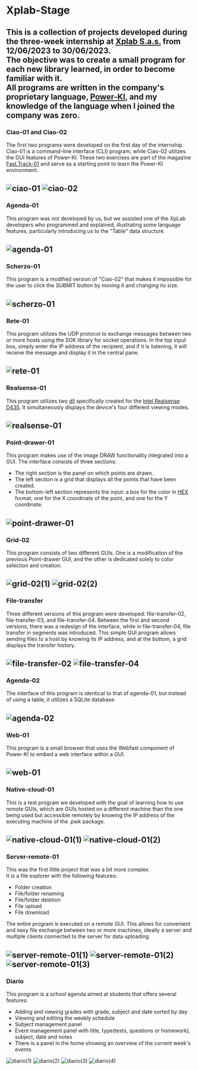 # Xplab-Stage

This is a collection of projects developed during the three-week internship at [Xplab S.a.s.](http://xplab.net/) from 12/06/2023 to 30/06/2023.<br>
The objective was to create a small program for each new library learned, in order to become familiar with it.<br>
All programs are written in the company's proprietary language, [Power-KI](http://power-ki.com/), and my knowledge of the language when I joined the company was zero.
---
### Ciao-01 and Ciao-02
The first two programs were developed on the first day of the internship. Ciao-01 is a command-line interface (CLI) program, while Ciao-02 utilizes the GUI features of Power-KI. These two exercises are part of the magazine [Fast.Track-01](https://issuu.com/xplab/docs/pwk-ft-01-en) and serve as a starting point to learn the Power-KI environment.

![ciao-01](https://github.com/Ale-Ceresa/XPLab-Stage/assets/92877764/88d5ed54-5ca7-4371-b16d-6b8fd9bb0a0e)
![ciao-02](https://github.com/Ale-Ceresa/XPLab-Stage/assets/92877764/e61c133f-1a92-45d8-b13b-cb0d72357f90)
---
### Agenda-01
This program was not developed by us, but we assisted one of the XpLab developers who programmed and explained, illustrating some language features, particularly introducing us to the "Table" data structure.

![agenda-01](https://github.com/Ale-Ceresa/XPLab-Stage/assets/92877764/5e6128fd-a8e1-4050-9f0a-3d217690bba8)
---
### Scherzo-01
This program is a modified version of "Ciao-02" that makes it impossible for the user to click the SUBMIT button by moving it and changing its size.

![scherzo-01](https://github.com/Ale-Ceresa/XPLab-Stage/assets/92877764/8ac762cd-018f-4c56-b6bb-02969a1968aa)
---
### Rete-01
This program utilizes the UDP protocol to exchange messages between two or more hosts using the SOK library for socket operations. In the top input box, simply enter the IP address of the recipient, and if it is listening, it will receive the message and display it in the central pane.

![rete-01](https://github.com/Ale-Ceresa/XPLab-Stage/assets/92877764/e781d573-125b-4179-840b-4f7999c3de1c)
---
### Realsense-01
This program utilizes two [dll](https://en.wikipedia.org/wiki/Dynamic-link_library) specifically created for the [Intel Realsense D435](https://www.intelrealsense.com/depth-camera-d435/). It simultaneously displays the device's four different viewing modes.

![realsense-01](https://github.com/Ale-Ceresa/XPLab-Stage/assets/92877764/6beb69e5-8a28-4e52-a733-a166c7180909)
---
### Point-drawer-01
This program makes use of the image DRAW functionality integrated into a GUI. The interface consists of three sections:
- The right section is the panel on which points are drawn.
- The left section is a grid that displays all the points that have been created.
- The bottom-left section represents the input: a box for the color in [HEX](https://en.wikipedia.org/wiki/Web_colors#Hex_triplet) format, one for the X coordinate of the point, and one for the Y coordinate.

![point-drawer-01](https://github.com/Ale-Ceresa/XPLab-Stage/assets/92877764/b70cf02a-e737-49a1-994c-96ba405d1096)
---
### Grid-02
This program consists of two different GUIs. One is a modification of the previous Point-drawer GUI, and the other is dedicated solely to color selection and creation.

![grid-02(1)](https://github.com/Ale-Ceresa/XPLab-Stage/assets/92877764/7f8714fb-b1c1-4a47-a2ac-bf8c98fcc1b5)
![grid-02(2)](https://github.com/Ale-Ceresa/XPLab-Stage/assets/92877764/9af39d35-8219-4f85-84c4-187f2ced3501)
---
### File-transfer
Three different versions of this program were developed: file-transfer-02, file-transfer-03, and file-transfer-04. Between the first and second versions, there was a redesign of the interface, while in file-transfer-04, file transfer in segments was introduced. This simple GUI program allows sending files to a host by knowing its IP address, and at the bottom, a grid displays the transfer history.

![file-transfer-02](https://github.com/Ale-Ceresa/XPLab-Stage/assets/92877764/fa5726bb-e809-4552-8255-ddbb8dca71b3)
![file-transfer-04](https://github.com/Ale-Ceresa/XPLab-Stage/assets/92877764/d8a8f021-7e19-4cae-8395-ace3cac48a50)
---
### Agenda-02
The interface of this program is identical to that of agenda-01, but instead of using a table, it utilizes a SQLite database.

![agenda-02](https://github.com/Ale-Ceresa/XPLab-Stage/assets/92877764/5e6128fd-a8e1-4050-9f0a-3d217690bba8)
---
### Web-01
This program is a small browser that uses the Webfast component of Power-KI to embed a web interface within a GUI.

![web-01](https://github.com/Ale-Ceresa/XPLab-Stage/assets/92877764/c64fb9c5-0c57-48f5-a6d9-8a7013838595)
---
### Native-cloud-01
This is a test program we developed with the goal of learning how to use remote GUIs, which are GUIs hosted on a different machine than the one being used but accessible remotely by knowing the IP address of the executing machine of the .pwk package.

![native-cloud-01(1)](https://github.com/Ale-Ceresa/XPLab-Stage/assets/92877764/d2a24c07-440e-429b-aa42-4941200c39cf)
![native-cloud-01(2)](https://github.com/Ale-Ceresa/XPLab-Stage/assets/92877764/7a77be01-41c7-4e59-be2a-3cd0f874f03d)
---
### Server-remote-01
This was the first little project that was a bit more complex.<br>
It is a file explorer with the following features:
- Folder creation
- File/folder renaming
- File/folder deletion
- File upload
- File download

The entire program is executed on a remote GUI. This allows for convenient and easy file exchange between two or more machines, ideally a server and multiple clients connected to the server for data uploading.

![server-remote-01(1)](https://github.com/Ale-Ceresa/XPLab-Stage/assets/92877764/48220ff8-60c2-4d4c-900f-840f3741f2f1)
![server-remote-01(2)](https://github.com/Ale-Ceresa/XPLab-Stage/assets/92877764/4dbb1d68-2069-4b22-a289-cd94366ab480)
![server-remote-01(3)](https://github.com/Ale-Ceresa/XPLab-Stage/assets/92877764/7539013c-11e5-4107-8c82-79b25b544285)
---
### Diario
This program is a school agenda aimed at students that offers several features:
- Adding and viewing grades with grade, subject and date sorted by day
- Viewing and editing the weekly schedule
- Subject management panel
- Event management panel with title, type(tests, questions or homework), subject, date and notes
- There is a panel in the home showing an overview of the current week's events

![diario(1)](https://github.com/Ale-Ceresa/XPLab-Stage/assets/92877764/b9e50c67-b2a5-4cbc-b3ec-59ad1bcf90b1)
![diario(2)](https://github.com/Ale-Ceresa/XPLab-Stage/assets/92877764/b172872f-3d86-4426-9d05-9f6ebe7768cf)
![diario(3)](https://github.com/Ale-Ceresa/XPLab-Stage/assets/92877764/9691753c-e1cf-42a9-b119-45cc68a71a57)
![diario(4)](https://github.com/Ale-Ceresa/XPLab-Stage/assets/92877764/f7a95305-9357-4ee8-ba30-ec5fafd0cf4d)
